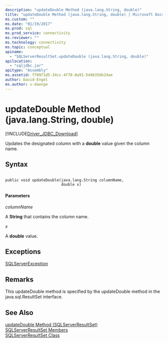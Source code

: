```yaml
---
description: "updateDouble Method (java.lang.String, double)"
title: "updateDouble Method (java.lang.String, double) | Microsoft Docs"
ms.custom: ""
ms.date: "01/19/2017"
ms.prod: sql
ms.prod_service: connectivity
ms.reviewer: ""
ms.technology: connectivity
ms.topic: conceptual
apiname: 
  - "SQLServerResultSet.updateDouble (java.lang.String, double)"
apilocation: 
  - "sqljdbc.jar"
apitype: "Assembly"
ms.assetid: f70971d5-34cc-4f70-8a91-5d46356b24ae
author: David-Engel
ms.author: v-daenge
---
```

# updateDouble Method (java.lang.String, double)
[!INCLUDE[Driver_JDBC_Download](../../../includes/driver_jdbc_download.md)]

  Updates the designated column with a **double** value given the column name.  
  
## Syntax  
  
```  
  
public void updateDouble(java.lang.String columnName,  
                         double x)  
```  
  
#### Parameters  
 *columnName*  
  
 A **String** that contains the column name.  
  
 *x*  
  
 A **double** value.  
  
## Exceptions  
 [SQLServerException](../../../connect/jdbc/reference/sqlserverexception-class.md)  
  
## Remarks  
 This updateDouble method is specified by the updateDouble method in the java.sql.ResultSet interface.  
  
## See Also  
 [updateDouble Method &#40;SQLServerResultSet&#41;](../../../connect/jdbc/reference/updatedouble-method-sqlserverresultset.md)   
 [SQLServerResultSet Members](../../../connect/jdbc/reference/sqlserverresultset-members.md)   
 [SQLServerResultSet Class](../../../connect/jdbc/reference/sqlserverresultset-class.md)  
  
  
